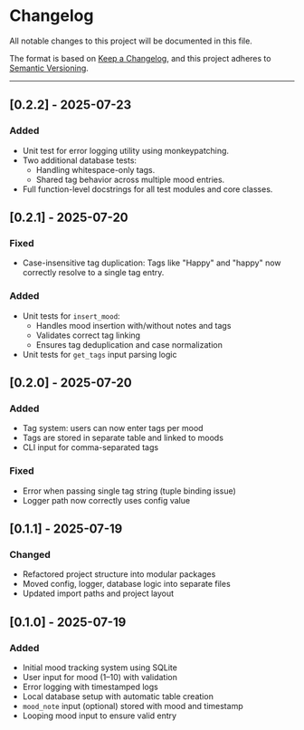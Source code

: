 # Changelog

All notable changes to this project will be documented in this file.

The format is based on [Keep a Changelog](https://keepachangelog.com/en/1.1.0/),
and this project adheres to [Semantic Versioning](https://semver.org/spec/v2.0.0.html).

---
## [0.2.2] - 2025-07-23
### Added
- Unit test for error logging utility using monkeypatching.
- Two additional database tests:
  - Handling whitespace-only tags.
  - Shared tag behavior across multiple mood entries.
- Full function-level docstrings for all test modules and core classes.


## [0.2.1] - 2025-07-20
### Fixed
- Case-insensitive tag duplication: Tags like "Happy" and "happy" now correctly resolve to a single tag entry.

### Added
- Unit tests for `insert_mood`:
  - Handles mood insertion with/without notes and tags
  - Validates correct tag linking
  - Ensures tag deduplication and case normalization
- Unit tests for `get_tags` input parsing logic


## [0.2.0] - 2025-07-20
### Added
- Tag system: users can now enter tags per mood
- Tags are stored in separate table and linked to moods
- CLI input for comma-separated tags

### Fixed
- Error when passing single tag string (tuple binding issue)
- Logger path now correctly uses config value

## [0.1.1] - 2025-07-19

### Changed
- Refactored project structure into modular packages
- Moved config, logger, database logic into separate files
- Updated import paths and project layout

## [0.1.0] - 2025-07-19

### Added

- Initial mood tracking system using SQLite
- User input for mood (1–10) with validation
- Error logging with timestamped logs
- Local database setup with automatic table creation
- `mood_note` input (optional) stored with mood and timestamp
- Looping mood input to ensure valid entry